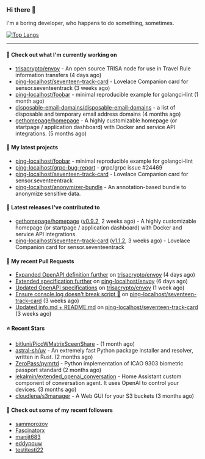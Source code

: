 ### Hi there 👋

I'm a boring developer, who happens to do something, sometimes.

[![Top Langs](https://github-readme-stats.vercel.app/api/top-langs/?username=ping-localhost&langs_count=8&theme=dracula&layout=compact)](https://github.com/anuraghazra/github-readme-stats)

---
#### 👷 Check out what I'm currently working on

- [trisacrypto/envoy](https://github.com/trisacrypto/envoy) - An open source TRISA node for use in Travel Rule information transfers (4 days ago)
- [ping-localhost/seventeen-track-card](https://github.com/ping-localhost/seventeen-track-card) - Lovelace Companion card for sensor.seventeentrack (3 weeks ago)
- [ping-localhost/foobar](https://github.com/ping-localhost/foobar) - minimal reproducible example for golangci-lint (1 month ago)
- [disposable-email-domains/disposable-email-domains](https://github.com/disposable-email-domains/disposable-email-domains) - a list of disposable and temporary email address domains (4 months ago)
- [gethomepage/homepage](https://github.com/gethomepage/homepage) - A highly customizable homepage (or startpage / application dashboard) with Docker and service API integrations. (5 months ago)



#### 🌱 My latest projects

- [ping-localhost/foobar](https://github.com/ping-localhost/foobar) - minimal reproducible example for golangci-lint
- [ping-localhost/grpc-bug-report](https://github.com/ping-localhost/grpc-bug-report) - grpc/grpc issue #24469
- [ping-localhost/seventeen-track-card](https://github.com/ping-localhost/seventeen-track-card) - Lovelace Companion card for sensor.seventeentrack
- [ping-localhost/anonymizer-bundle](https://github.com/ping-localhost/anonymizer-bundle) - An annotation-based bundle to anonymize sensitive data.



#### 🔭 Latest releases I've contributed to

- [gethomepage/homepage](https://github.com/gethomepage/homepage) ([v0.9.2](https://github.com/gethomepage/homepage/releases/tag/v0.9.2), 2 weeks ago) - A highly customizable homepage (or startpage / application dashboard) with Docker and service API integrations.
- [ping-localhost/seventeen-track-card](https://github.com/ping-localhost/seventeen-track-card) ([v1.1.2](https://github.com/ping-localhost/seventeen-track-card/releases/tag/v1.1.2), 3 weeks ago) - Lovelace Companion card for sensor.seventeentrack



#### 🔨 My recent Pull Requests

- [Expanded OpenAPI definition further](https://github.com/trisacrypto/envoy/pull/138) on [trisacrypto/envoy](https://github.com/trisacrypto/envoy) (4 days ago)
- [Extended specification further](https://github.com/ping-localhost/envoy/pull/1) on [ping-localhost/envoy](https://github.com/ping-localhost/envoy) (6 days ago)
- [Updated OpenAPI specifications](https://github.com/trisacrypto/envoy/pull/131) on [trisacrypto/envoy](https://github.com/trisacrypto/envoy) (1 week ago)
- [Ensure console.log doesn&#39;t break script 🔧](https://github.com/ping-localhost/seventeen-track-card/pull/12) on [ping-localhost/seventeen-track-card](https://github.com/ping-localhost/seventeen-track-card) (3 weeks ago)
- [Updated info.md &#43; README.md](https://github.com/ping-localhost/seventeen-track-card/pull/11) on [ping-localhost/seventeen-track-card](https://github.com/ping-localhost/seventeen-track-card) (3 weeks ago)



#### ⭐ Recent Stars

- [bitluni/PicoWMatrixSceenShare](https://github.com/bitluni/PicoWMatrixSceenShare) -  (1 month ago)
- [astral-sh/uv](https://github.com/astral-sh/uv) - An extremely fast Python package installer and resolver, written in Rust. (2 months ago)
- [ZeroPass/pymrtd](https://github.com/ZeroPass/pymrtd) - Python implementation of ICAO 9303 biometric passport standard (2 months ago)
- [jekalmin/extended_openai_conversation](https://github.com/jekalmin/extended_openai_conversation) - Home Assistant custom component of conversation agent. It uses OpenAI to control your devices. (3 months ago)
- [cloudlena/s3manager](https://github.com/cloudlena/s3manager) - A Web GUI for your S3 buckets (3 months ago)



#### 👯 Check out some of my recent followers

- [sammorozov](https://github.com/sammorozov)
- [Fascinatorx](https://github.com/Fascinatorx)
- [manjit683](https://github.com/manjit683)
- [eddypouw](https://github.com/eddypouw)
- [testitesti22](https://github.com/testitesti22)

